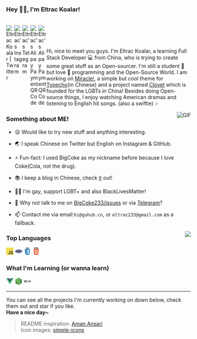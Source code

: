 ### Hey 👋🏼, I'm Eltrac Koalar!

<br>

<a href="https://twitter.com/Eltrac233">
  <img align="left" alt="Eltrac Koalar | Twitter" width="22px" src="https://cdn.jsdelivr.net/npm/simple-icons@v3/icons/twitter.svg" />
</a>
<a href="https://www.instagram.com/Eltrac7/">
  <img align="left" alt="Eltrac's Instagram" width="22px" src="https://cdn.jsdelivr.net/npm/simple-icons@v3/icons/instagram.svg" />
</a>
<a href="https://t.me/Eltrac">
  <img align="left" alt="Eltrac's Telegram" width="22px" src="https://cdn.jsdelivr.net/npm/simple-icons@v3/icons/telegram.svg" />
</a>
<a href="https://cdn.jsdelivr.net/gh/BigCoke233/BigCoke233@master/alipay.jpg">
  <img align="left" alt="Eltrac's Alipay Payment QRCode" width="22px" src="https://cdn.jsdelivr.net/npm/simple-icons@v3/icons/alipay.svg" />
</a>
<a href="https://blog.guhub.cn/feed">
  <img align="left" alt="Eltrac's Alipay Payment QRCode" width="22px" src="https://cdn.jsdelivr.net/npm/simple-icons@v3/icons/rss.svg" />
</a>

<br><br>

Hi, nice to meet you guys. I'm Eltrac Koalar, a learning Full Stack Developer 💻 from China, who is trying to create some great stuff as an Open-sourcer. I'm still a student 🏫 but love 💖 programming and the Open-Source World. I am working on [Miracle!](https://github.com/BigCoke233/miracles), a simple but cool theme for [Typecho](https://typecho.org)(in Chinese) and a project named [Clovet](https://clovet.org/) which is founded for the LGBTs in China! Besides doing Open-source things, I enjoy watching American dramas and listening to English hit songs. (also a swiftie) 🎶

  
  <img align="right" alt="GIF" src="https://cdn.jsdelivr.net/gh/BigCoke233/BigCoke233/ricks-wink.gif" />
  
### Something about ME!

- 😜 Would like to try new stuff and anything interesting.
- 🌏 I speak Chinese on Twitter but English on Instagram & GitHub.
- ⚡️ Fun-fact: I used BigCoke as my nickname before because I love Coke(Cola, not the drug).
- 📚 I keep a blog in Chinese, check [it](https://blog.guhub.cn) out!
- 🏳️‍🌈 I'm gay, support LGBT+ and also BlackLivesMatter!
- 💬 Why not talk to me on [BigCoke233/issues](https://github.com/BigCoke233/BigCoke233/issues) or via [Telegram](https://t.me/Eltrac)?
- 📫 Contact me via email:`hi@guhub.cn`, or `eltrac233@gmail.com` as a fallback.

  <img align="right" src="https://github-readme-stats.vercel.app/api?username=BigCoke233&show_icons=true">
  
### Top Languages

<code><img height="20" title="No.1 JavaScript, of course." src="https://raw.githubusercontent.com/github/explore/80688e429a7d4ef2fca1e82350fe8e3517d3494d/topics/javascript/javascript.png"></code>
<code><img height="20" title="No.2 PHP, not bad." src="https://raw.githubusercontent.com/github/explore/80688e429a7d4ef2fca1e82350fe8e3517d3494d/topics/php/php.png"></code>
<code><img height="20" title="No.3 CSS, sometime drives me crazy." src="https://raw.githubusercontent.com/github/explore/80688e429a7d4ef2fca1e82350fe8e3517d3494d/topics/css/css.png"></code>
<code><img height="20" title="No.4 HTML, yeah it's basic, not really a programming language tho" src="https://raw.githubusercontent.com/github/explore/80688e429a7d4ef2fca1e82350fe8e3517d3494d/topics/html/html.png"></code>

### What I'm Learning (or wanna learn)

<code><img height="20" title="VueJS" src="https://raw.githubusercontent.com/github/explore/80688e429a7d4ef2fca1e82350fe8e3517d3494d/topics/vue/vue.png"></code>
<code><img height="20" title="NodeJS" src="https://raw.githubusercontent.com/github/explore/80688e429a7d4ef2fca1e82350fe8e3517d3494d/topics/nodejs/nodejs.png"></code>
<code><img height="20" title="Unity" src="https://raw.githubusercontent.com/github/explore/80688e429a7d4ef2fca1e82350fe8e3517d3494d/topics/unity/unity.png"></code>

---

You can see all the projects I'm currently working on down below, check them out and star if you like.  
**Have a nice day~**

> README inspiration: [Aman Ansari](https://github.com/aman-atg)  
> Icon images: [simple-icons](http://simpleicons.org/)
